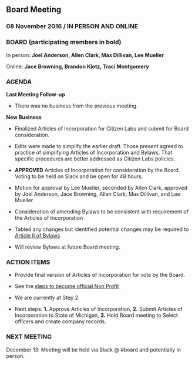 ## Board Meeting
### 08 November 2016 / IN PERSON AND ONLINE

### BOARD (participating members in bold)
In person: **Joel Anderson, Allen Clark, Max Dillivan, Lee Mueller**

Online: **Jace Browning, Brandon Klotz, Traci Montgomery**

### AGENDA

**Last Meeting Follow-up**

- There was no business from the previous meeting.

**New Business**

- Finalized Articles of Incorporation for Citizen Labs and submit for Board consideration.
 - Edits were made to simplify the earlier draft. Those present agreed to practice of simplifying Articles of Incorporation and Bylaws. That specific procedures are better addressed as Citizen Labs policies.
 - **APPROVED** Articles of Incorporation for consideration by the Board. Voting to be held on Slack and be open for 48 hours.
  - Motion for approval by Lee Mueller, seconded by Allen Clark, approved by Joel Anderson, Jace Browning, Allen Clark, Max Dillivan, and Lee Mueller.

- Consideration of amending Bylaws to be consistent with requirement of the Articles of Incorporation
 - Tabled any changes but identified potential changes may be required to [Article II of Bylaws](https://github.com/citizenlabsgr/community/blob/master/governance/cl_bylaws.md)
 - Will review Bylaws at future Board meeting.

### ACTION ITEMS

- Provide final version of Articles of Incorporation for vote by the Board.

- See the [steps to become official Non Profit](https://github.com/citizenlabsgr/community/wiki/How-to-Start-a-Non-Profit-in-Michigan)
 - We are currently at Step 2
 - Next steps: **1.** Approve Articles of Incorporation, **2.** Submit Articles of Incorporation to State of Michigan, **3.** Hold Board meeting to Select officers and create company records.

### NEXT MEETING

December 13: Meeting will be held via Slack @ #board and potentially in person.
